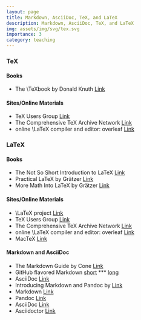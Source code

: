 ```yaml
---
layout: page
title: Markdown, AsciiDoc, TeX, and LaTeX
description: Markdown, AsciiDoc, TeX, and LaTeX
img: assets/img/svg/tex.svg
importance: 3
category: teaching
---
```


### TeX

#### Books

* The \TeXbook by Donald Knuth [Link](https://www.ctan.org/pkg/texbook?lang=en)
   
#### Sites/Online Materials

* TeX Users Group [Link](https://tug.org/)
* The Comprehensive TeX Archive Network [Link](https://ctan.org/)
* online \LaTeX compiler and editor: overleaf [Link](https://www.overleaf.com/)

### LaTeX

#### Books

* The Not So Short Introduction to LaTeX [Link](https://tobi.oetiker.ch/lshort/lshort.pdf)
* Practical LaTeX by Grätzer [Link](https://link.springer.com/book/10.1007/978-3-319-06425-3)
* More Math Into LaTeX by Grätzer [Link](https://link.springer.com/book/10.1007/978-3-319-23796-1)

#### Sites/Online Materials

* \LaTeX project [Link](https://www.latex-project.org/)
* TeX Users Group [Link](https://tug.org/)
* The Comprehensive TeX Archive Network [Link](https://ctan.org/)
* online \LaTeX compiler and editor: overleaf [Link](https://www.overleaf.com/)
* MacTeX [Link](https://tug.org/mactex/)

#### Markdown and AsciiDoc

* The Markdown Guide by Cone [Link](https://www.markdownguide.org/book/)
* GitHub flavored Markdown [short](https://docs.github.com/en/get-started/writing-on-github/getting-started-with-writing-and-formatting-on-github/basic-writing-and-formatting-syntax) *** [long](https://github.github.com/gfm/)
* AsciiDoc [Link](https://asciidoc.org)
* Introducing Markdown and Pandoc by [Link](https://www.oreilly.com/library/view/introducing-markdown-and/9781484251492/?_gl=1*mp73u0*_ga*MzQzMDQyOTA1LjE2NzM5NzI3NTg.*_ga_092EL089CH*MTY3Mzk4NDY5OS4yLjAuMTY3Mzk4NDY5OS42MC4wLjA.)
* Markdown [Link](https://daringfireball.net/projects/markdown/)
* Pandoc [Link](https://pandoc.org)
* AsciiDoc [Link](https://asciidoc.org)
* Asciidoctor [Link](https://asciidoctor.org)


